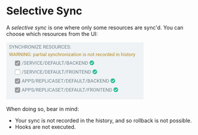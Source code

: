 # Selective Sync

A *selective sync* is one where only some resources are sync'd. You can choose which resources from the UI:

![selective sync](../assets/selective-sync.png)

When doing so, bear in mind:

* Your sync is not recorded in the history, and so rollback is not possible.
* Hooks are not executed.